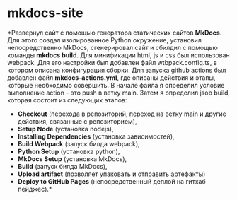 # mkdocs-site
*Развернул сайт с помощью генератора статических сайтов **MkDocs**. Для этого создал изолированное Python окружение, установил непосредственно MkDocs, сгенерировал сайт и сбилдил с помощью команды **mkdocs build**.
Для минификации html, js и css был использован webpack. Для его настройки был добавлен файл wtbpack.config.ts, в котором описана конфигурация сборки. Для запуска github actions был добавлен файл **mkdocs-actions.yml**, где описаны действия и этапы, которые необходимо совершить. В начале файла я определил условие выполнение action - это push в ветку main. Затем я определил jsob build, которая состоит из следующих этапов: 
- **Checkout** (перехода в репозиторий, переход на ветку main и другие действия, связанные с репозиторием),
- **Setup Node** (установка nodejs),
- **Installing Dependencies** (установка зависимостей),
- **Build Webpack** (запуск билда webpack),
- **Python Setup** (установка python),
- **MkDocs Setup** (установка MkDocs),
- **Build** (запуск билда MkDocs),
- **Upload artifact** (позволяет упаковать и отправить артефакты)
- **Deploy to GitHub Pages** (непосредственный деплой на гитхаб пейджес).*
